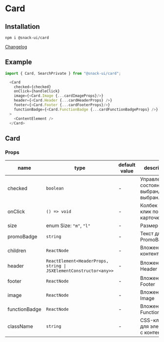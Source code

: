 # Card

## Installation
`npm i @snack-ui/card`

[Changelog](./CHANGELOG.md)

## Example

```typescript jsx
import { Card, SearchPrivate } from "@snack-ui/card";

  <Card
    checked={checked}
    onClick={handleClick}
    image={<Card.Image {...cardImageProps}/>}
    header={<Card.Header {...cardHeaderProps} />}
    footer={<Card.Footer {...cardFooterProps}/>}
    functionBadge={<Card.FunctionBadge {...cardFunctionBadgeProps} />}
  >
    <ContentElement />
  </Card>
```

[//]: DOCUMENTATION_SECTION_START
[//]: THIS_SECTION_IS_AUTOGENERATED_PLEASE_DONT_EDIT_IT
## Card
### Props
| name | type | default value | description |
|------|------|---------------|-------------|
| checked | `boolean` | - | Управление состоянием выбран/не выбран. |
| onClick | `() => void` | - | Колбек на клик по карточке |
| size | enum Size: `"m"`, `"l"` | - | Размер |
| promoBadge | `string` | - | Текст для PromoBadge |
| children | `ReactNode` | - | Вложенный контент |
| header | `ReactElement<HeaderProps, string \| JSXElementConstructor<any>>` | - | Вложенный Header |
| footer | `ReactNode` | - | Вложенный Footer |
| image | `ReactNode` | - | Вложенный Image |
| functionBadge | `ReactNode` | - | Вложенный FunctionBadge |
| className | `string` | - | CSS-класс для элемента с контентом |


[//]: DOCUMENTATION_SECTION_END
